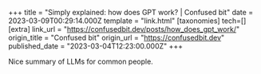+++
title = "Simply explained: how does GPT work? | Confused bit"
date = 2023-03-09T00:29:14.000Z
template = "link.html"
[taxonomies]
tech=[]
[extra]
link_url = "https://confusedbit.dev/posts/how_does_gpt_work/"
origin_title = "Confused bit"
origin_url = "https://confusedbit.dev"
published_date = "2023-03-04T12:23:00.000Z"
+++


Nice summary of LLMs for common people.